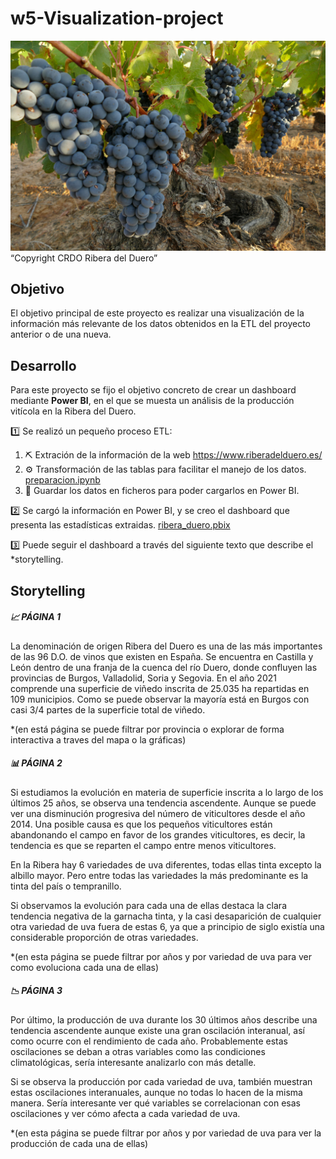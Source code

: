 # w5-Visualization-project

![imagen1](https://github.com/AaronNebreda/-w5-Visualization-project/blob/main/img/portada1.jpg)
“Copyright CRDO Ribera del Duero”


## Objetivo


El objetivo principal de este proyecto es realizar una visualización de la información más relevante de los datos obtenidos en la ETL del proyecto anterior o de una nueva.


## Desarrollo

Para este proyecto se fijo el objetivo concreto de crear un dashboard mediante **Power BI**, en el que se muesta un análisis de la producción vitícola en la Ribera del Duero.

1️⃣ Se realizó un pequeño proceso ETL:

   1. ⛏  Extración de la información de la web https://www.riberadelduero.es/ 
   2. ⚙  Transformación de las tablas para facilitar el manejo de los datos. [preparacion.ipynb](https://github.com/AaronNebreda/-w5-Visualization-project/blob/main/src/preparacion.ipynb)
   3. 💾 Guardar los datos en ficheros para poder cargarlos en Power BI.
   
   
2️⃣ Se cargó la información en Power BI, y se creo el dashboard que presenta las estadísticas extraidas. [ribera_duero.pbix](https://github.com/AaronNebreda/-w5-Visualization-project/blob/main/presentacion/ribera_duero.pbix)

   
3️⃣ Puede seguir el dashboard a través del siguiente texto que describe el *storytelling.


## Storytelling

##### 📈 PÁGINA 1

La denominación de origen Ribera del Duero es una de las más importantes de las 96 D.O. de vinos que existen en España. Se encuentra en Castilla y León dentro de una franja de la cuenca del río Duero, donde confluyen las provincias de Burgos, Valladolid, Soria y Segovia.
En el año 2021  comprende una superficie de viñedo inscrita de 25.035 ha repartidas en 109 municipios. Como se puede observar la mayoría está en Burgos con casi  3/4 partes de la superficie total de viñedo.

*(en está página se puede filtrar por provincia o explorar de forma interactiva a traves del mapa o la gráficas)


##### 📊 PÁGINA 2

Si estudiamos la evolución en materia de superficie inscrita a lo largo de los últimos 25 años, se observa una tendencia ascendente. Aunque se puede ver una disminución progresiva del número de viticultores desde el año 2014. Una posible causa es que los pequeños viticultores están abandonando el campo en favor de los grandes viticultores, es decir, la tendencia es que se reparten el campo entre menos viticultores.

En la Ribera hay 6 variedades de uva diferentes, todas ellas tinta excepto la albillo mayor. Pero entre todas las variedades la más predominante es la tinta del país o tempranillo.

Si observamos la evolución para cada una de ellas destaca la clara tendencia negativa de la garnacha tinta, y la casi desaparición de cualquier otra variedad de uva fuera de estas 6, ya que a principio de siglo existía una considerable proporción de otras variedades.

*(en esta página se puede filtrar por años y por variedad de uva para ver como evoluciona cada una de ellas)


##### 📉 PÁGINA 3

Por último, la producción de uva durante los 30 últimos años describe una tendencia ascendente aunque existe una gran oscilación interanual, así como ocurre con el rendimiento de cada año. Probablemente estas oscilaciones se deban a otras variables como las condiciones climatológicas, sería interesante analizarlo con más detalle.

Si se observa la producción por cada variedad de uva, también muestran estas oscilaciones interanuales, aunque no todas lo hacen de la misma  manera. Sería interesante ver qué variables se correlacionan con esas oscilaciones y ver cómo afecta a cada variedad de uva.

*(en esta página se puede filtrar por años y por variedad de uva para ver la producción de cada una de ellas)

